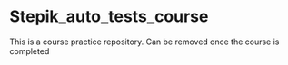 # Stepik_auto_tests_course
This is a course practice repository. Can be removed once the course is completed
